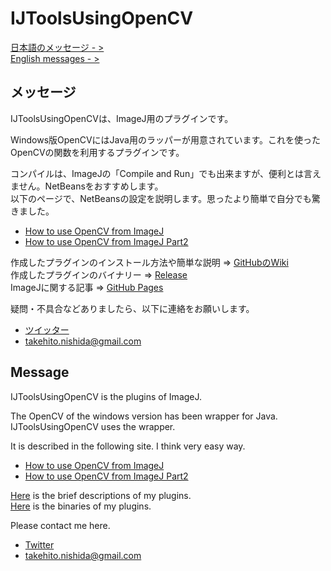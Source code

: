# IJToolsUsingOpenCV
[日本語のメッセージ - >](#ja)  
[English messages - >](#eng)  

## <a name="ja">メッセージ
IJToolsUsingOpenCVは、ImageJ用のプラグインです。

Windows版OpenCVにはJava用のラッパーが用意されています。これを使ったOpenCVの関数を利用するプラグインです。

コンパイルは、ImageJの「Compile and Run」でも出来ますが、便利とは言えません。NetBeansをおすすめします。  
以下のページで、NetBeansの設定を説明します。思ったより簡単で自分でも驚きました。

* [How to use OpenCV from ImageJ](https://github.com/WAKU-TAKE-A/IJToolsUsingOpenCV/wiki/HowToCmpile01_ja)
* [How to use OpenCV from ImageJ Part2](https://github.com/WAKU-TAKE-A/IJToolsUsingOpenCV/wiki/HowToCmpile02_ja)

作成したプラグインのインストール方法や簡単な説明 ⇒ [GitHubのWiki](https://github.com/WAKU-TAKE-A/IJToolsUsingOpenCV/wiki)  
作成したプラグインのバイナリー ⇒ [Release](https://github.com/WAKU-TAKE-A/IJToolsUsingOpenCV/releases)  
ImageJに関する記事 ⇒ [GitHub Pages](https://waku-take-a.github.io)

疑問・不具合などありましたら、以下に連絡をお願いします。
* [ツイッター](https://twitter.com/WAKU_TAKE_A?lang=ja)
* <takehito.nishida@gmail.com>

## <a name="eng">Message
IJToolsUsingOpenCV is the plugins of ImageJ.

The OpenCV of the windows version has been wrapper for Java. IJToolsUsingOpenCV uses the wrapper.

It is described in the following site. I think very easy way.

* [How to use OpenCV from ImageJ](https://github.com/WAKU-TAKE-A/IJToolsUsingOpenCV/wiki/HowToCmpile01_en)
* [How to use OpenCV from ImageJ Part2](https://github.com/WAKU-TAKE-A/IJToolsUsingOpenCV/wiki/HowToCmpile02_en)

[Here](https://github.com/WAKU-TAKE-A/IJToolsUsingOpenCV/wiki/Home_en) is the brief descriptions of my plugins.  
[Here](https://github.com/WAKU-TAKE-A/IJToolsUsingOpenCV/releases) is the binaries of my plugins.

Please contact me here.

* [Twitter](https://twitter.com/WAKU_TAKE_A?lang=en)
* <takehito.nishida@gmail.com>
